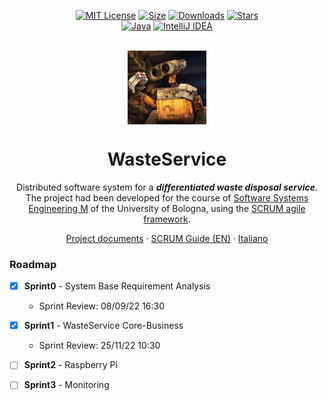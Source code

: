 <div align="center">

[![MIT License][license-shield]][license-url]
[![Size][size-shield]][size-url]
[![Downloads][downloads-shield]][downloads-url]
[![Stars][stars-shield]][stars-url]\
[![Java][java-shield]][java-url]
[![IntelliJ IDEA][intellij-shield]][intellij-url]

<br/>
</div>

<div align="center">
  <img align="center" width="25%" src="commons/resources/imgs/walle.jpg"/>
  
  <h1>WasteService</h1>
  
  Distributed software system for a ***differentiated waste disposal service***. The project had been developed for the course of [Software Systems Engineering M](https://www.unibo.it/en/teaching/course-unit-catalogue/course-unit/2021/468003) of the University of Bologna, using the [SCRUM agile framework](https://www.scrum.org/resources/what-is-scrum).
  
  [Project documents](https://htmlpreview.github.io/?https://raw.githubusercontent.com/iss2022-BCR/WasteService/main/Sprint0/index.html)
  ·
  [SCRUM Guide (EN)](./commons/2020-Scrum-Guide-US.pdf)
  ·
  [Italiano](./README.it.md)
  
</div>


### Roadmap
- [x] **Sprint0** - System Base Requirement Analysis
  - Sprint Review: 08/09/22 16:30
- [x] **Sprint1** - WasteService Core-Business
  - Sprint Review: 25/11/22 10:30
- [ ] **Sprint2** - Raspberry Pi
- [ ] **Sprint3** - Monitoring


[java-shield]: https://img.shields.io/badge/Java-ED8B00?logo=java&logoColor=white
[java-url]: https://www.java.com
[intellij-shield]: https://img.shields.io/badge/IntelliJ%20IDEA-000000.svg?logo=intellij-idea&logoColor=blue
[intellij-url]: https://www.jetbrains.com/idea/ 
[downloads-shield]: https://img.shields.io/github/downloads/iss2022-BCR/WasteService/total
[downloads-url]: https://github.com/iss2022-BCR/WasteService/releases/latest
[license-shield]: https://img.shields.io/github/license/iss2022-BCR/WasteService
[license-url]: https://github.com/iss2022-BCR/WasteService/blob/main/LICENSE
[size-url]: https://github.com/iss2022-BCR/WasteService
[size-shield]: 	https://img.shields.io/github/repo-size/iss2022-BCR/WasteService
[stars-shield]: https://custom-icon-badges.herokuapp.com/github/stars/iss2022-BCR/WasteService?logo=star&logoColor=yellow
[stars-url]: https://github.com/iss2022-BCR/WasteService/stargazers
